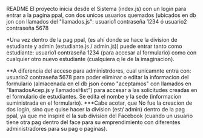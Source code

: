 README
El proyecto inicia desde el Sistema (index.js) con un login para entrar a la pagina ppal, con dos unicos usuarios quemados (ubicados en db jon con llamados del "llamados.js":
usuario1 contraseña 1234
ó
usuario2 contraseña 5678

*Una vez dentro de la pag ppal, (es ahí donde se hace la division de estudiante y admin (estudiante.js / admin.js)) puede entrar tanto como estudiante:
usuario1 contraseña 1234  (para accesar al formulario) como con cualquier otro nuevo estudiante (cualquiera q le de la imaginacion).

**A diferencia del acceso para administrdores, cual unicamnte entra con:
usuario2 contraseña 5678 para poder eliminar o editar la informacion del formulario (almacenada en el db json como "aceptamos" con llamados en "llamadosAcep.js y llamadosHist") para accesar
a las solicitudes creadas en el formulario de estudiantes. Se edita el nombe y la sede (informacion suministrada en el formulario).
***Cabe acotar, que No fue la creacion de dos login, sino que quise hacer la division (est/ admin) dentro de la pag ppal, ya que me inspiré el la sub division del 
Facebook (cuando un usuario tiene otra pag dentro del face para su emprendimiento con diferentes administradores para su pag o paginas).
